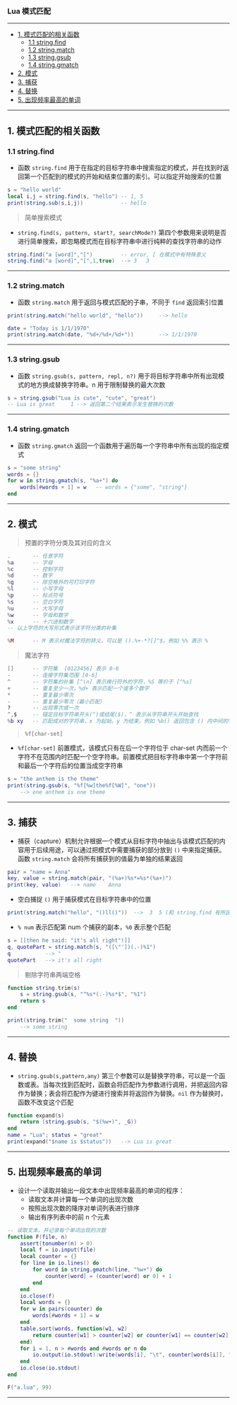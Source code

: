 ### Lua 模式匹配

---
- [1. 模式匹配的相关函数](#1-模式匹配的相关函数)
	- [1.1 string.find](#11-stringfind)
	- [1.2 string.match](#12-stringmatch)
	- [1.3 string.gsub](#13-stringgsub)
	- [1.4 string.gmatch](#14-stringgmatch)
- [2. 模式](#2-模式)
- [3. 捕获](#3-捕获)
- [4. 替换](#4-替换)
- [5. 出现频率最高的单词](#5-出现频率最高的单词)


---
## 1. 模式匹配的相关函数

### 1.1 string.find

- 函数 ```string.find``` 用于在指定的目标字符串中搜索指定的模式，并在找到时返回第一个匹配到的模式的开始和结束位置的索引。可以指定开始搜索的位置

```lua
s = "hello world"
local i,j = string.find(s, "hello")	-- 1, 5
print(string.sub(s,i,j))			-- hello
```

> 简单搜索模式

- ```string.find(s, pattern, start?, searchMode?)``` 第四个参数用来说明是否进行简单搜索，即忽略模式而在目标字符串中进行纯粹的查找字符串的动作

```lua
string.find("a [word]","[")			-- error, [ 在模式中有特殊意义
string.find("a [word]","[",1,true)	--> 3	3
```

---
### 1.2 string.match

- 函数 ```string.match``` 用于返回与模式匹配的子串，不同于 ```find``` 返回索引位置

```lua
print(string.match("hello world", "hello"))		--> hello

date = "Today is 1/1/1970"
print(string.match(date, "%d+/%d+/%d+"))		--> 1/1/1970
```

---
### 1.3 string.gsub

- 函数 ```string.gsub(s, pattern, repl, n?)``` 用于将目标字符串中所有出现模式的地方换成替换字符串。n 用于限制替换的最大次数

```lua
s = string.gsub("Lua is cute", "cute", "great")
-- Lua is great		1 --> 返回第二个结果表示发生替换的次数
```

---
### 1.4 string.gmatch

- 函数 ```string.gmatch``` 返回一个函数用于遍历每一个字符串中所有出现的指定模式

```lua
s = "some string"
words = {}
for w in string.gmatch(s, "%a+") do
	words[#words + 1] = w	-- words = {"some", "string"}
end
```

---
## 2. 模式

> 预置的字符分类及其对应的含义

```Lua
.		-- 任意字符
%a		-- 字母
%c		-- 控制字符
%d		-- 数字
%g		-- 除空格外的可打印字符
%l		-- 小写字母
%p		-- 标点符号
%s		-- 空白字符
%u		-- 大写字母
%w		-- 字母和数字
%x		-- 十六进制数字
-- 以上字符的大写形式表示该字符分类的补集

%M		-- M 表示对魔法字符的转义，可以是 ().%+-*?[]^$，例如 %% 表示 %
```

> 魔法字符

```Lua
[]		-- 字符集	[0123456] 表示 0-6
- 		-- 连接字符集范围 [0-6]
^		-- 字符集的补集 [^\n] 表示换行符外的字符，%S 等价于 [^%s]
+		-- 重复至少一次，%d+ 表示匹配一个或多个数字
*		-- 重复最少零次
-		-- 重复最少零次（最小匹配）
?		-- 出现零次或一次
^,$		-- 锚定目标字符串开头(^)或结尾($)，^ 表示从字符串开头开始查找
%b xy	-- 匹配成对的字符串，x 为起始，y 为结束。例如 %b() 返回包含 () 内中间的字符串
```

> ```%f[char-set]```

- ```%f[char-set]``` 前置模式，该模式只有在后一个字符位于 char-set 内而前一个字符不在范围内时匹配一个空字符串。前置模式把目标字符串中第一个字符前和最后一个字符后的位置当成空字符串

```lua
s = "the anthem is the theme"
print(string.gsub(s, "%f[%w]the%f[%W]", "one"))
	--> one anthem is one theme
```

---
## 3. 捕获

- 捕获（capture）机制允许根据一个模式从目标字符中抽出与该模式匹配的内容用于后续用途，可以通过把模式中需要捕获的部分放到 ```()``` 中来指定捕获。函数 ```string.match``` 会将所有捕获到的值最为单独的结果返回

```lua
pair = "name = Anna"
key, value = string.match(pair, "(%a+)%s*=%s*(%a+)")
print(key, value)	--> name	Anna
```

- 空白捕捉 ```()``` 用于捕获模式在目标字符串中的位置

```lua
print(string.match("hello", "()ll()"))	-->  3	5 (和 string.find 有所区别                      )
```

- ```% num``` 表示匹配第 num 个捕获的副本，```%0``` 表示整个匹配

```lua
s = [[then he said: "it's all right"!]]
q, quotePart = string.match(s, "([\"'])(.-)%1")
q	 		--> "
quotePart 	--> it's all right
```

> 剔除字符串两端空格

```lua
function string.trim(s)
	s = string.gsub(s, "^%s*(.-)%s*$", "%1")
	return s
end

print(string.trim("  some string  "))
	--> some string
```

---
## 4. 替换

- ```string.gsub(s,pattern,any)``` 第三个参数可以是替换字符串，可以是一个函数或表。当每次找到匹配时，函数会将匹配作为参数进行调用，并把返回内容作为替换；表会将匹配作为键进行搜索并将返回作为替换。```nil``` 作为替换时，函数不改变这个匹配

```lua
function expand(s)
	return (string.gsub(s, "$(%w+)", _G))
end
name = "Lua"; status = "great"
print(expand("$name is $status"))	--> Lua is great
```

---
## 5. 出现频率最高的单词

- 设计一个读取并输出一段文本中出现频率最高的单词的程序：
  - 读取文本并计算每一个单词的出现次数
  - 按照出现次数的降序对单词列表进行排序
  - 输出有序列表中的前 n 个元素

```lua
-- 读取文本，并记录每个单词出现的次数
function F(file, n)
	assert(tonumber(n) > 0)
	local f = io.input(file)
	local counter = {}
	for line in io.lines() do
		for word in string.gmatch(line, "%w+") do
			counter[word] = (counter[word] or 0) + 1
		end
	end
	io.close(f)
	local words = {}
	for w in pairs(counter) do
		words[#words + 1] = w
	end
	table.sort(words, function(w1, w2)
		return counter[w1] > counter[w2] or counter[w1] == counter[w2] and w1 < w2
	end)
	for i = 1, n > #words and #words or n do
		io.output(io.stdout):write(words[i], "\t", counter[words[i]], "\n")
	end
	io.close(io.stdout)
end

F("a.lua", 99)
```

---